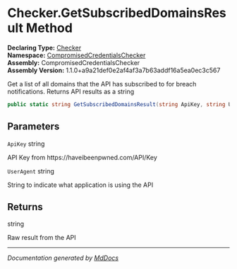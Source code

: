 ﻿<!--  
  <auto-generated>   
    The contents of this file were generated by a tool.  
    Changes to this file may be list if the file is regenerated  
  </auto-generated>   
-->

# Checker.GetSubscribedDomainsResult Method

**Declaring Type:** [Checker](../index.md)  
**Namespace:** [CompromisedCredentialsChecker](../../index.md)  
**Assembly:** CompromisedCredentialsChecker  
**Assembly Version:** 1.1.0+a9a21def0e2af4af3a7b63addf16a5ea0ec3c567

Get a list of all domains that the API has subscribed to for breach notifications. Returns API results as a string

```csharp
public static string GetSubscribedDomainsResult(string ApiKey, string UserAgent);
```

## Parameters

`ApiKey`  string

API Key from https:\/\/haveibeenpwned.com\/API\/Key

`UserAgent`  string

String to indicate what application is using the API

## Returns

string

Raw result from the API

___

*Documentation generated by [MdDocs](https://github.com/ap0llo/mddocs)*
